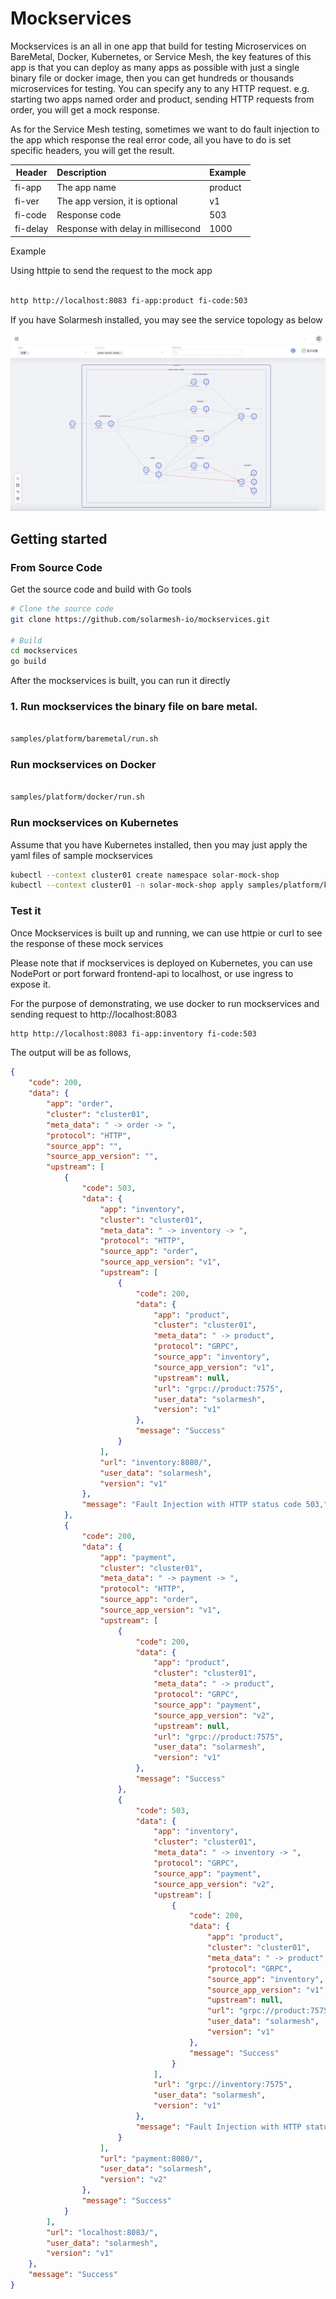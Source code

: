 # Mockservices

Mockservices is an all in one app that build for testing Microservices on BareMetal, Docker, Kubernetes, or Service Mesh, the key features of this app is that you can deploy as many apps as possible with just a single binary file or docker image, then you can get hundreds or thousands microservices for testing. You can specify any to any HTTP request. e.g. starting two apps named order and product, sending HTTP requests from order, you will get a mock response. 

As for the Service Mesh testing, sometimes we want to do fault injection to the app which response the real error code, all you have to do is set specific headers, you will get the result.

| Header   |      Description      |  Example |
|----------|:-------------|:------|
| fi-app | The app name | product  |
| fi-ver | The app version, it is optional   |   v1 |
| fi-code | Response code |    503 |
| fi-delay | Response with delay in millisecond |  1000 |

Example 

Using httpie to send the request to the mock app

```bash

http http://localhost:8083 fi-app:product fi-code:503 

```

If you have Solarmesh installed, you may see the service topology as below

![](samples/platform/kube/topo.jpg)

## Getting started

### From Source Code

Get the source code and build with Go tools

```bash
# Clone the source code
git clone https://github.com/solarmesh-io/mockservices.git

# Build
cd mockservices
go build

```

After the mockservices is built, you can run it directly

### 1. Run mockservices the binary file on bare metal.
```bash

samples/platform/baremetal/run.sh

```

### Run mockservices on Docker


```bash

samples/platform/docker/run.sh

```

### Run mockservices on Kubernetes

Assume that you have Kubernetes installed, then you may just apply the yaml files of sample mockservices

```bash
kubectl --context cluster01 create namespace solar-mock-shop
kubectl --context cluster01 -n solar-mock-shop apply samples/platform/kube/cluster01
```

### Test it

Once Mockservices is built up and running, we can use httpie or curl to see the response of these mock services

Please note that if mockservices is deployed on Kubernetes, you can use NodePort or port forward frontend-api to localhost, or use ingress to expose it.

For the purpose of demonstrating, we use docker to run mockservices and sending request to http://localhost:8083

```bash
http http://localhost:8083 fi-app:inventory fi-code:503 
```

The output will be as follows,

```json
{
    "code": 200,
    "data": {
        "app": "order",
        "cluster": "cluster01",
        "meta_data": " -> order -> ",
        "protocol": "HTTP",
        "source_app": "",
        "source_app_version": "",
        "upstream": [
            {
                "code": 503,
                "data": {
                    "app": "inventory",
                    "cluster": "cluster01",
                    "meta_data": " -> inventory -> ",
                    "protocol": "HTTP",
                    "source_app": "order",
                    "source_app_version": "v1",
                    "upstream": [
                        {
                            "code": 200,
                            "data": {
                                "app": "product",
                                "cluster": "cluster01",
                                "meta_data": " -> product",
                                "protocol": "GRPC",
                                "source_app": "inventory",
                                "source_app_version": "v1",
                                "upstream": null,
                                "url": "grpc://product:7575",
                                "user_data": "solarmesh",
                                "version": "v1"
                            },
                            "message": "Success"
                        }
                    ],
                    "url": "inventory:8080/",
                    "user_data": "solarmesh",
                    "version": "v1"
                },
                "message": "Fault Injection with HTTP status code 503,"
            },
            {
                "code": 200,
                "data": {
                    "app": "payment",
                    "cluster": "cluster01",
                    "meta_data": " -> payment -> ",
                    "protocol": "HTTP",
                    "source_app": "order",
                    "source_app_version": "v1",
                    "upstream": [
                        {
                            "code": 200,
                            "data": {
                                "app": "product",
                                "cluster": "cluster01",
                                "meta_data": " -> product",
                                "protocol": "GRPC",
                                "source_app": "payment",
                                "source_app_version": "v2",
                                "upstream": null,
                                "url": "grpc://product:7575",
                                "user_data": "solarmesh",
                                "version": "v1"
                            },
                            "message": "Success"
                        },
                        {
                            "code": 503,
                            "data": {
                                "app": "inventory",
                                "cluster": "cluster01",
                                "meta_data": " -> inventory -> ",
                                "protocol": "GRPC",
                                "source_app": "payment",
                                "source_app_version": "v2",
                                "upstream": [
                                    {
                                        "code": 200,
                                        "data": {
                                            "app": "product",
                                            "cluster": "cluster01",
                                            "meta_data": " -> product",
                                            "protocol": "GRPC",
                                            "source_app": "inventory",
                                            "source_app_version": "v1",
                                            "upstream": null,
                                            "url": "grpc://product:7575",
                                            "user_data": "solarmesh",
                                            "version": "v1"
                                        },
                                        "message": "Success"
                                    }
                                ],
                                "url": "grpc://inventory:7575",
                                "user_data": "solarmesh",
                                "version": "v1"
                            },
                            "message": "Fault Injection with HTTP status code 503,"
                        }
                    ],
                    "url": "payment:8080/",
                    "user_data": "solarmesh",
                    "version": "v2"
                },
                "message": "Success"
            }
        ],
        "url": "localhost:8083/",
        "user_data": "solarmesh",
        "version": "v1"
    },
    "message": "Success"
}

```